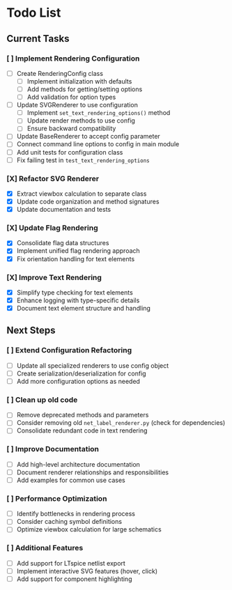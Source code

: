 # Todo List

## Current Tasks

### [ ] Implement Rendering Configuration
- [ ] Create RenderingConfig class
  - [ ] Implement initialization with defaults
  - [ ] Add methods for getting/setting options
  - [ ] Add validation for option types
- [ ] Update SVGRenderer to use configuration
  - [ ] Implement `set_text_rendering_options()` method
  - [ ] Update render methods to use config
  - [ ] Ensure backward compatibility
- [ ] Update BaseRenderer to accept config parameter
- [ ] Connect command line options to config in main module
- [ ] Add unit tests for configuration class
- [ ] Fix failing test in `test_text_rendering_options`

### [X] Refactor SVG Renderer
- [X] Extract viewbox calculation to separate class
- [X] Update code organization and method signatures
- [X] Update documentation and tests

### [X] Update Flag Rendering
- [X] Consolidate flag data structures
- [X] Implement unified flag rendering approach
- [X] Fix orientation handling for text elements

### [X] Improve Text Rendering
- [X] Simplify type checking for text elements
- [X] Enhance logging with type-specific details
- [X] Document text element structure and handling

## Next Steps

### [ ] Extend Configuration Refactoring
- [ ] Update all specialized renderers to use config object
- [ ] Create serialization/deserialization for config
- [ ] Add more configuration options as needed

### [ ] Clean up old code
- [ ] Remove deprecated methods and parameters
- [ ] Consider removing old `net_label_renderer.py` (check for dependencies)
- [ ] Consolidate redundant code in text rendering

### [ ] Improve Documentation
- [ ] Add high-level architecture documentation
- [ ] Document renderer relationships and responsibilities
- [ ] Add examples for common use cases

### [ ] Performance Optimization
- [ ] Identify bottlenecks in rendering process
- [ ] Consider caching symbol definitions
- [ ] Optimize viewbox calculation for large schematics

### [ ] Additional Features
- [ ] Add support for LTspice netlist export
- [ ] Implement interactive SVG features (hover, click)
- [ ] Add support for component highlighting

